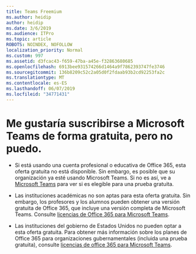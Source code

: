 ```yaml
---
title: Teams Freemium
ms.author: heidip
author: heidip
ms.date: 3/6/2019
ms.audience: ITPro
ms.topic: article
ROBOTS: NOINDEX, NOFOLLOW
localization_priority: Normal
ms.custom: 997
ms.assetid: d3fcac43-f659-47ba-a45e-f32863680685
ms.openlocfilehash: 6913bee931574266d1464a9f7862393747fe3746
ms.sourcegitcommit: 136b8209c52c2a05d0f2fdaab93b2cd92253fa2c
ms.translationtype: MT
ms.contentlocale: es-ES
ms.lasthandoff: 06/07/2019
ms.locfileid: "34771431"
---
```

# <a name="id-like-to-sign-up-for-teams-free-but-i-cant"></a>Me gustaría suscribirse a Microsoft Teams de forma gratuita, pero no puedo.

- Si está usando una cuenta profesional o educativa de Office 365, esta oferta gratuita no está disponible. Sin embargo, es posible que su organización ya esté usando Microsoft Teams. Si no es así, ve a [Microsoft Teams](https://products.office.com/microsoft-teams/group-chat-software) para ver si es elegible para una prueba gratuita.

- Las instituciones académicas no son aptas para esta oferta gratuita. Sin embargo, los profesores y los alumnos pueden obtener una versión gratuita de Office 365, que incluye una versión completa de Microsoft Teams. Consulte [licencias de Office 365 para Microsoft Teams](https://docs.microsoft.com/microsoftteams/office-365-licensing).

- Las instituciones del gobierno de Estados Unidos no pueden optar a esta oferta gratuita. Para obtener más información sobre los planes de Office 365 para organizaciones gubernamentales (incluida una prueba gratuita), consulte [licencias de office 365 para Microsoft Teams](https://docs.microsoft.com/microsoftteams/office-365-licensing).


